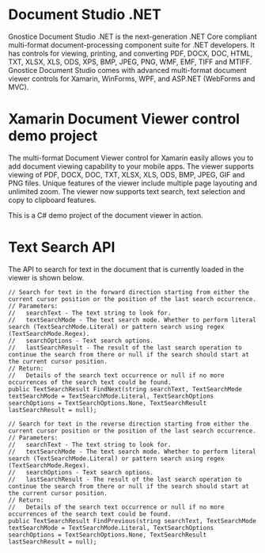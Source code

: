 # Document Studio .NET
Gnostice Document Studio .NET is the next-generation .NET Core compliant multi-format document-processing component suite for .NET developers. It has controls for viewing, printing, and converting PDF, DOCX, DOC, HTML, TXT, XLSX, XLS, ODS, XPS, BMP, JPEG, PNG, WMF, EMF, TIFF and MTIFF. Gnostice Document Studio comes with advanced multi-format document viewer controls for Xamarin, WinForms, WPF, and ASP.NET (WebForms and MVC).

# Xamarin Document Viewer control demo project
The multi-format Document Viewer control for Xamarin easily allows you to add document viewing capability to your mobile apps. The viewer supports viewing of PDF, DOCX, DOC, TXT, XLSX, XLS, ODS, BMP, JPEG, GIF and PNG files. Unique features of the viewer include multiple page layouting and unlimited zoom. The viewer now supports text search, text selection and copy to clipboard features.

This is a C# demo project of the document viewer in action. 

# Text Search API
The API to search for text in the document that is currently loaded in the viewer is shown below. 

```
// Search for text in the forward direction starting from either the current cursor position or the position of the last search occurrence.
// Parameters:
//   searchText - The text string to look for.
//   textSearchMode - The text search mode. Whether to perform literal search (TextSearchMode.Literal) or pattern search using regex (TextSearchMode.Regex).
//   searchOptions - Text search options.
//   lastSearchResult - The result of the last search operation to continue the search from there or null if the search should start at the current cursor position.
// Return:
//   Details of the search text occurrence or null if no more occurrences of the search text could be found.
public TextSearchResult FindNext(string searchText, TextSearchMode textSearchMode = TextSearchMode.Literal, TextSearchOptions searchOptions = TextSearchOptions.None, TextSearchResult lastSearchResult = null);

// Search for text in the reverse direction starting from either the current cursor position or the position of the last search occurrence.
// Parameters:
//   searchText - The text string to look for.
//   textSearchMode - The text search mode. Whether to perform literal search (TextSearchMode.Literal) or pattern search using regex (TextSearchMode.Regex).
//   searchOptions - Text search options.
//   lastSearchResult - The result of the last search operation to continue the search from there or null if the search should start at the current cursor position.
// Return:
//   Details of the search text occurrence or null if no more occurrences of the search text could be found.
public TextSearchResult FindPrevious(string searchText, TextSearchMode textSearchMode = TextSearchMode.Literal, TextSearchOptions searchOptions = TextSearchOptions.None, TextSearchResult lastSearchResult = null);

```
